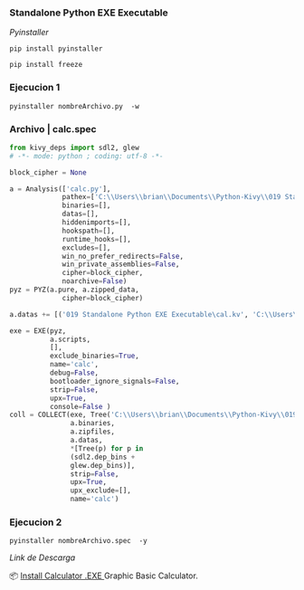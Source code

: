 ### Standalone Python EXE Executable

_Pyinstaller_

```
pip install pyinstaller
```

```
pip install freeze
```


### Ejecucion 1

```
pyinstaller nombreArchivo.py  -w
```

### Archivo | calc.spec

```python
from kivy_deps import sdl2, glew
# -*- mode: python ; coding: utf-8 -*-

block_cipher = None

a = Analysis(['calc.py'],
             pathex=['C:\\Users\\brian\\Documents\\Python-Kivy\\019 Standalone Python EXE Executable'],
             binaries=[],
             datas=[],
             hiddenimports=[],
             hookspath=[],
             runtime_hooks=[],
             excludes=[],
             win_no_prefer_redirects=False,
             win_private_assemblies=False,
             cipher=block_cipher,
             noarchive=False)
pyz = PYZ(a.pure, a.zipped_data,
             cipher=block_cipher)

a.datas += [('019 Standalone Python EXE Executable\cal.kv', 'C:\\Users\\brian\\Documents\\Python-Kivy\\019 Standalone Python EXE Executable\\cal.kv', 'DATA')]

exe = EXE(pyz,
          a.scripts,
          [],
          exclude_binaries=True,
          name='calc',
          debug=False,
          bootloader_ignore_signals=False,
          strip=False,
          upx=True,
          console=False )
coll = COLLECT(exe, Tree('C:\\Users\\brian\\Documents\\Python-Kivy\\019 Standalone Python EXE Executable\\'),
               a.binaries,
               a.zipfiles,
               a.datas,
               *[Tree(p) for p in
               (sdl2.dep_bins +
               glew.dep_bins)],
               strip=False,
               upx=True,
               upx_exclude=[],
               name='calc')

```

### Ejecucion 2

```
pyinstaller nombreArchivo.spec  -y
```

_Link de Descarga_

📦 [Install Calculator .EXE ](https://raw.githubusercontent.com/BrianMarquez3/Python-Kivy/master/download/calculator.rar) Graphic Basic Calculator.<br>